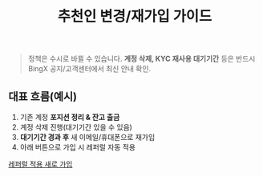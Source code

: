 ﻿---
title: "추천인 변경/재가입 가이드"
description: "기존 계정에서 레퍼럴을 바꾸는 대표 절차 요약"
---

> 정책은 수시로 바뀔 수 있습니다. **계정 삭제, KYC 재사용 대기기간** 등은 반드시 BingX 공지/고객센터에서 최신 안내 확인.

## 대표 흐름(예시)
1) 기존 계정 **포지션 정리 & 잔고 출금**  
2) 계정 삭제 진행(대기기간 있을 수 있음)  
3) **대기기간 경과 후** 새 이메일/휴대폰으로 재가입  
4) 아래 버튼으로 가입 시 레퍼럴 자동 적용  
<div class="cta-wrap">
  <a class="cta cta-primary" href="https://bingx.com/invite/YOURCODE" target="_blank">레퍼럴 적용 새로 가입</a>
</div>
